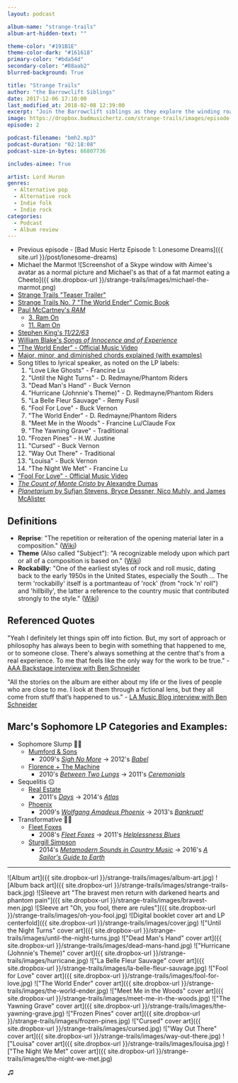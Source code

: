 ```yaml
---
layout: podcast

album-name: "strange-trails"
album-art-hidden-text: ""

theme-color: "#191B1E"
theme-color-dark: "#161618"
primary-color: "#bda54d"
secondary-color: "#88aab2"
blurred-background: True

title: "Strange Trails"
author: "the Barrowclift Siblings"
date: 2017-12-06 17:10:00
last_modified_at: 2018-02-08 12:39:00
excerpt: "Join the Barrowclift siblings as they explore the winding road of Lord Huron’s sophomore LP, “Strange Trails”."
image: https://dropbox.badmusichertz.com/strange-trails/images/episode-art.jpg
episode: 2

podcast-filename: "bmh2.mp3"
podcast-duration: "02:18:08"
podcast-size-in-bytes: 66807736

includes-aimee: True

artist: Lord Huron
genres:
  - Alternative pop
  - Alternative rock
  - Indie folk
  - Indie rock
categories:
  - Podcast
  - Album review
---
```


* Previous episode - [Bad Music Hertz Episode 1: Lonesome Dreams]({{ site.url }}/post/lonesome-dreams)
* Michael the Marmot ![Screenshot of a Skype window with Aimee's avatar as a normal picture and Michael's as that of a fat marmot eating a Cheeto]({{ site.dropbox-url }}/strange-trails/images/michael-the-marmot.png)
* [Strange Trails "Teaser Trailer"](https://www.youtube.com/watch?v=E-n6HR7lXLY)
* [Strange Trails No. 7 "The World Ender" Comic Book](https://www.merchbar.com/rock-alternative/lord-huron/lord-huron-strange-trails-comic-book)
* [Paul McCartney's *RAM*](https://itunes.apple.com/us/album/ram/id525824484)
	- [3. Ram On](https://www.youtube.com/watch?v=2Swl9Iqh6DQ)
	- [11. Ram On](https://www.youtube.com/watch?v=4Yv_Od1pPIE)
* [Stephen King's *11/22/63*](https://www.amazon.com/11-22-63-Stephen-King/dp/1501120603)
* [William Blake's *Songs of Innocence and of Experience*](https://en.wikipedia.org/wiki/Songs_of_Innocence_and_of_Experience)
* ["The World Ender" - Official Music Video](https://www.youtube.com/watch?v=-TGld4a5Mb4)
* [Major, minor, and diminished chords explained (with examples)](https://www.thoughtco.com/understanding-diminished-chords-2701092)
* Song titles to lyrical speaker, as noted on the LP labels:
	1. "Love Like Ghosts" - Francine Lu
	2. "Until the Night Turns" - D. Redmayne/Phantom Riders
	3. "Dead Man's Hand" - Buck Vernon
	4. "Hurricane (Johnnie's Theme)" - D. Redmayne/Phantom Riders
	5. "La Belle Fleur Sauvage" - Remy Fusil
	6. "Fool For Love" - Buck Vernon
	7. "The World Ender" - D. Redmayne/Phantom Riders
	8. "Meet Me in the Woods" - Francine Lu/Claude Fox
	9. "The Yawning Grave" - Traditional
	10. "Frozen Pines" - H.W. Justine
	11. "Cursed" - Buck Vernon
	12. "Way Out There" - Traditional
	13. "Louisa" - Buck Vernon
	14. "The Night We Met" - Francine Lu
* ["Fool For Love" - Official Music Video](https://www.youtube.com/watch?v=fl1FOuZnOAg)
* [*The Count of Monte Cristo* by Alexandre Dumas](https://www.amazon.com/dp/B00FMWDA8A/ref=dp-kindle-redirect?_encoding=UTF8&btkr=1)
* [*Planetarium* by Sufjan Stevens, Bryce Dessner, Nico Muhly, and James McAlister](https://itunes.apple.com/us/album/planetarium/id1214400194)

## Definitions

* __Reprise__: "The repetition or reiteration of the opening material later in a composition." ([Wiki](https://en.wikipedia.org/wiki/Reprise))
* __Theme__ (Also called "Subject"): "A recognizable melody upon which part or all of a composition is based on." ([Wiki](https://en.wikipedia.org/wiki/Subject_(music)))
* __Rockabilly__: "One of the earliest styles of rock and roll music, dating back to the early 1950s in the United States, especially the South ... The term 'rockabilly' itself is a portmanteau of 'rock' (from "rock 'n' roll") and 'hillbilly', the latter a reference to the country music that contributed strongly to the style." ([Wiki](https://en.wikipedia.org/wiki/Rockabilly))

## Referenced Quotes

"Yeah I definitely let things spin off into fiction. But, my sort of approach or philosophy has always been to begin with something that happened to me, or to someone close. There's always something at the centre that's from a real experience. To me that feels like the only way for the work to be true." - [AAA Backstage interview with Ben Schneider](http://aaabackstage.com/interview-ben-schneider-lord-huron/)

"All the stories on the album are either about my life or the lives of people who are close to me. I look at them through a fictional lens, but they all come from stuff that’s happened to us." - [LA Music Blog interview with Ben Schneider](http://lamusicblog.com/2013/03/interview/ben-schneider-lord-huron/)

## Marc's Sophomore LP Categories and Examples:

* Sophomore Slump 👎🏻
	- [Mumford & Sons](https://open.spotify.com/artist/3gd8FJtBJtkRxdfbTu19U2)
		* 2009's [*Sigh No More*](https://open.spotify.com/album/7GiLJfRPHARQrRJf01P2Tt) → 2012's [*Babel*](https://open.spotify.com/album/7rlmzEQPP4b6T6OhlnTdRn)
	- [Florence + The Machine](https://open.spotify.com/artist/1moxjboGR7GNWYIMWsRjgG)
		* 2010's [*Between Two Lungs*](https://open.spotify.com/album/1iA9sq6Ldnw1HP1YXpa8jh) → 2011's [*Ceremonials*](https://open.spotify.com/album/5DMgU1P55Su3EVXGvgID1p)
* Sequelitis 😐
	- [Real Estate](https://open.spotify.com/artist/41SQP16hv1TioVYqdckmxT)
		* 2011's [*Days*](https://open.spotify.com/album/7e6bDoD8VD0549bu69UTEF) → 2014's [*Atlas*](https://open.spotify.com/album/5k7WCAZPSbJYzjW5SCQ5sn)
	- [Phoenix](https://open.spotify.com/artist/1xU878Z1QtBldR7ru9owdU)
		* 2009's [*Wolfgang Amadeus Phoenix*](https://open.spotify.com/album/6YXmQrXOjJoMheJ2IA5NqK) → 2013's [*Bankrupt!*](https://open.spotify.com/album/6LWQbomcYVtk6GReV2ZXhC)
* Transformative 👍🏻
	- [Fleet Foxes](https://open.spotify.com/artist/4EVpmkEwrLYEg6jIsiPMIb)
		* 2008's [*Fleet Foxes*](https://open.spotify.com/album/6spTDEWQfiSsKjkR9NmuDX) → 2011's [*Helplessness Blues*](https://open.spotify.com/album/7LKzVm90JnhNMPF6qX21fS)
	- [Sturgill Simpson](https://open.spotify.com/artist/3vDpQbGnzRbRVirXlfQagB)
		* 2014's [*Metamodern Sounds in Country Music*](https://open.spotify.com/album/4makbOuLd5SUdyHMaNM1Ag) → 2016's [*A Sailor's Guide to Earth*](https://open.spotify.com/album/5I3UdCxtIh6hkQ7rMPUvA4)

---------

![Album art]({{ site.dropbox-url }}/strange-trails/images/album-art.jpg)
![Album back art]({{ site.dropbox-url }}/strange-trails/images/strange-trails-back.jpg)
![Sleeve art "The bravest men return with darkened hearts and phantom pain"]({{ site.dropbox-url }}/strange-trails/images/bravest-men.jpg)
![Sleeve art "Oh, you fool, there are rules"]({{ site.dropbox-url }}/strange-trails/images/oh-you-fool.jpg)
![Digital booklet cover art and LP centerfold]({{ site.dropbox-url }}/strange-trails/images/cover.jpg)
!["Until the Night Turns" cover art]({{ site.dropbox-url }}/strange-trails/images/until-the-night-turns.jpg)
!["Dead Man's Hand" cover art]({{ site.dropbox-url }}/strange-trails/images/dead-mans-hand.jpg)
!["Hurricane (Johnnie's Theme)" cover art]({{ site.dropbox-url }}/strange-trails/images/hurricane.jpg)
!["La Belle Fleur Sauvage" cover art]({{ site.dropbox-url }}/strange-trails/images/la-belle-fleur-sauvage.jpg)
!["Fool for Love" cover art]({{ site.dropbox-url }}/strange-trails/images/fool-for-love.jpg)
!["The World Ender" cover art]({{ site.dropbox-url }}/strange-trails/images/the-world-ender.jpg)
!["Meet Me in the Woods" cover art]({{ site.dropbox-url }}/strange-trails/images/meet-me-in-the-woods.jpg)
!["The Yawning Grave" cover art]({{ site.dropbox-url }}/strange-trails/images/the-yawning-grave.jpg)
!["Frozen Pines" cover art]({{ site.dropbox-url }}/strange-trails/images/frozen-pines.jpg)
!["Cursed" cover art]({{ site.dropbox-url }}/strange-trails/images/cursed.jpg)
!["Way Out There" cover art]({{ site.dropbox-url }}/strange-trails/images/way-out-there.jpg)
!["Louisa" cover art]({{ site.dropbox-url }}/strange-trails/images/louisa.jpg)
!["The Night We Met" cover art]({{ site.dropbox-url }}/strange-trails/images/the-night-we-met.jpg)

♫︎